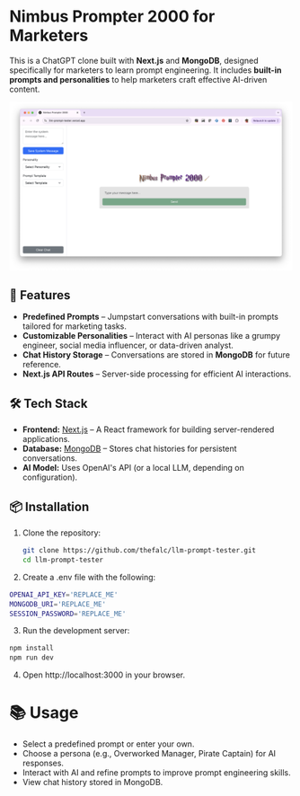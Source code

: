 # Nimbus Prompter 2000 for Marketers

This is a ChatGPT clone built with **Next.js** and **MongoDB**, designed specifically for marketers to learn prompt engineering. It includes **built-in prompts and personalities** to help marketers craft effective AI-driven content.

<p align="center">
  <img src="/images/nimbus-prompter.png" />
</p>

## 🚀 Features

- **Predefined Prompts** – Jumpstart conversations with built-in prompts tailored for marketing tasks.
- **Customizable Personalities** – Interact with AI personas like a grumpy engineer, social media influencer, or data-driven analyst.
- **Chat History Storage** – Conversations are stored in **MongoDB** for future reference.
- **Next.js API Routes** – Server-side processing for efficient AI interactions.

## 🛠️ Tech Stack

- **Frontend:** [Next.js](https://nextjs.org/) – A React framework for building server-rendered applications.
- **Database:** [MongoDB](https://www.mongodb.com/) – Stores chat histories for persistent conversations.
- **AI Model:** Uses OpenAI's API (or a local LLM, depending on configuration).

## 📦 Installation

1. Clone the repository:
   ```sh
   git clone https://github.com/thefalc/llm-prompt-tester.git
   cd llm-prompt-tester
2. Create a .env file with the following:
```bash
OPENAI_API_KEY='REPLACE_ME'
MONGODB_URI='REPLACE_ME'
SESSION_PASSWORD='REPLACE_ME'
```
3. Run the development server:
```bash
npm install
npm run dev
```
4. Open http://localhost:3000 in your browser.

# 📚 Usage

* Select a predefined prompt or enter your own.
* Choose a persona (e.g., Overworked Manager, Pirate Captain) for AI responses.
* Interact with AI and refine prompts to improve prompt engineering skills.
* View chat history stored in MongoDB.


